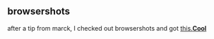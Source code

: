 <article><h2>browsershots</h2>after a tip from marck, I checked out browsershots and got <a title="browsershots" href="http://v03.browsershots.org/website/http://www.wnas.nl/">this.<strong>Cool</strong> </a></article>